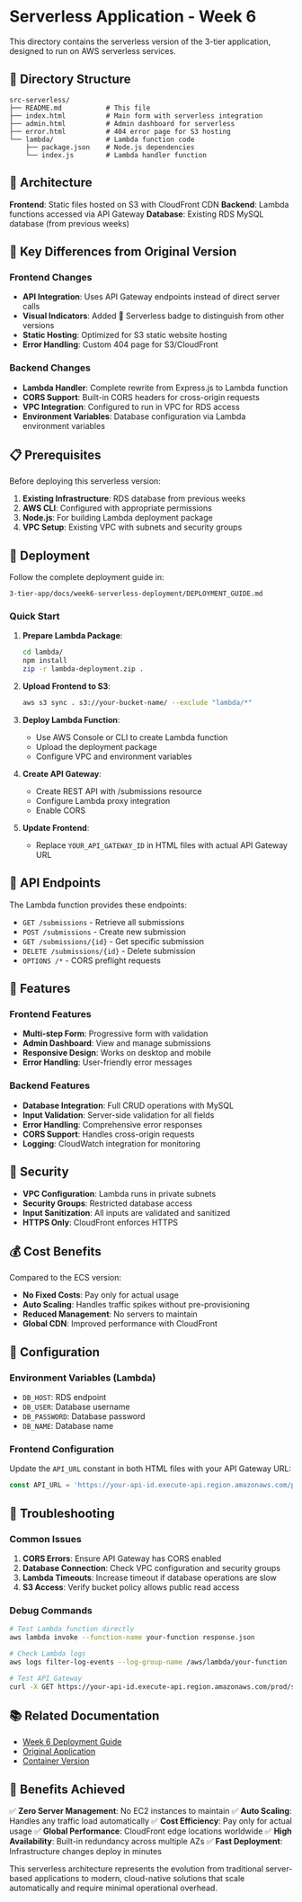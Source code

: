 # Serverless Application - Week 6

This directory contains the serverless version of the 3-tier application, designed to run on AWS serverless services.

## 📁 Directory Structure

```
src-serverless/
├── README.md           # This file
├── index.html          # Main form with serverless integration
├── admin.html          # Admin dashboard for serverless
├── error.html          # 404 error page for S3 hosting
└── lambda/             # Lambda function code
    ├── package.json    # Node.js dependencies
    └── index.js        # Lambda handler function
```

## 🚀 Architecture

**Frontend**: Static files hosted on S3 with CloudFront CDN
**Backend**: Lambda functions accessed via API Gateway
**Database**: Existing RDS MySQL database (from previous weeks)

## 🔧 Key Differences from Original Version

### Frontend Changes
- **API Integration**: Uses API Gateway endpoints instead of direct server calls
- **Visual Indicators**: Added 🚀 Serverless badge to distinguish from other versions
- **Static Hosting**: Optimized for S3 static website hosting
- **Error Handling**: Custom 404 page for S3/CloudFront

### Backend Changes
- **Lambda Handler**: Complete rewrite from Express.js to Lambda function
- **CORS Support**: Built-in CORS headers for cross-origin requests
- **VPC Integration**: Configured to run in VPC for RDS access
- **Environment Variables**: Database configuration via Lambda environment variables

## 📋 Prerequisites

Before deploying this serverless version:

1. **Existing Infrastructure**: RDS database from previous weeks
2. **AWS CLI**: Configured with appropriate permissions
3. **Node.js**: For building Lambda deployment package
4. **VPC Setup**: Existing VPC with subnets and security groups

## 🚀 Deployment

Follow the complete deployment guide in:
```
3-tier-app/docs/week6-serverless-deployment/DEPLOYMENT_GUIDE.md
```

### Quick Start

1. **Prepare Lambda Package**:
   ```bash
   cd lambda/
   npm install
   zip -r lambda-deployment.zip .
   ```

2. **Upload Frontend to S3**:
   ```bash
   aws s3 sync . s3://your-bucket-name/ --exclude "lambda/*"
   ```

3. **Deploy Lambda Function**:
   - Use AWS Console or CLI to create Lambda function
   - Upload the deployment package
   - Configure VPC and environment variables

4. **Create API Gateway**:
   - Create REST API with /submissions resource
   - Configure Lambda proxy integration
   - Enable CORS

5. **Update Frontend**:
   - Replace `YOUR_API_GATEWAY_ID` in HTML files with actual API Gateway URL

## 🔗 API Endpoints

The Lambda function provides these endpoints:

- `GET /submissions` - Retrieve all submissions
- `POST /submissions` - Create new submission
- `GET /submissions/{id}` - Get specific submission
- `DELETE /submissions/{id}` - Delete submission
- `OPTIONS /*` - CORS preflight requests

## 🎯 Features

### Frontend Features
- **Multi-step Form**: Progressive form with validation
- **Admin Dashboard**: View and manage submissions
- **Responsive Design**: Works on desktop and mobile
- **Error Handling**: User-friendly error messages

### Backend Features
- **Database Integration**: Full CRUD operations with MySQL
- **Input Validation**: Server-side validation for all fields
- **Error Handling**: Comprehensive error responses
- **CORS Support**: Handles cross-origin requests
- **Logging**: CloudWatch integration for monitoring

## 🔐 Security

- **VPC Configuration**: Lambda runs in private subnets
- **Security Groups**: Restricted database access
- **Input Sanitization**: All inputs are validated and sanitized
- **HTTPS Only**: CloudFront enforces HTTPS

## 💰 Cost Benefits

Compared to the ECS version:
- **No Fixed Costs**: Pay only for actual usage
- **Auto Scaling**: Handles traffic spikes without pre-provisioning
- **Reduced Management**: No servers to maintain
- **Global CDN**: Improved performance with CloudFront

## 🔧 Configuration

### Environment Variables (Lambda)
- `DB_HOST`: RDS endpoint
- `DB_USER`: Database username
- `DB_PASSWORD`: Database password
- `DB_NAME`: Database name

### Frontend Configuration
Update the `API_URL` constant in both HTML files with your API Gateway URL:
```javascript
const API_URL = 'https://your-api-id.execute-api.region.amazonaws.com/prod';
```

## 🐛 Troubleshooting

### Common Issues

1. **CORS Errors**: Ensure API Gateway has CORS enabled
2. **Database Connection**: Check VPC configuration and security groups
3. **Lambda Timeouts**: Increase timeout if database operations are slow
4. **S3 Access**: Verify bucket policy allows public read access

### Debug Commands

```bash
# Test Lambda function directly
aws lambda invoke --function-name your-function response.json

# Check Lambda logs
aws logs filter-log-events --log-group-name /aws/lambda/your-function

# Test API Gateway
curl -X GET https://your-api-id.execute-api.region.amazonaws.com/prod/submissions
```

## 📚 Related Documentation

- [Week 6 Deployment Guide](../docs/week6-serverless-deployment/DEPLOYMENT_GUIDE.md)
- [Original Application](../src/)
- [Container Version](../src-container/)

## 🎉 Benefits Achieved

✅ **Zero Server Management**: No EC2 instances to maintain
✅ **Auto Scaling**: Handles any traffic load automatically
✅ **Cost Efficiency**: Pay only for actual usage
✅ **Global Performance**: CloudFront edge locations worldwide
✅ **High Availability**: Built-in redundancy across multiple AZs
✅ **Fast Deployment**: Infrastructure changes deploy in minutes

This serverless architecture represents the evolution from traditional server-based applications to modern, cloud-native solutions that scale automatically and require minimal operational overhead.
